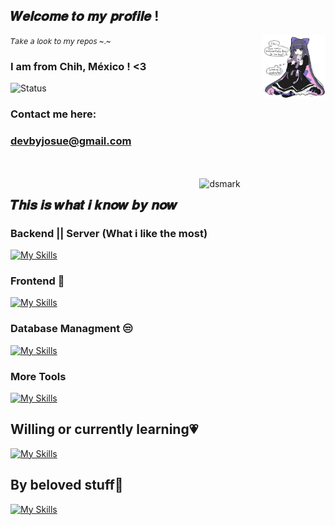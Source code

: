 <aside align="left">

<h1>𝑾𝒆𝒍𝒄𝒐𝒎𝒆 𝒕𝒐 𝒎𝒚 𝒑𝒓𝒐𝒇𝒊𝒍𝒆 !</h1>
<small>𝘛𝘢𝘬𝘦 𝘢 𝘭𝘰𝘰𝘬 𝘵𝘰 𝘮𝘺 𝘳𝘦𝘱𝘰𝘴 ~.~</small>
<img align="right" style="width: 20%;height: 20%;" src="./images/finalnoBg.png">

### I am from Chih, México ! <3 
![Status](https://img.shields.io/static/v1?label=Status&message=InProgress&color=Green)
### Contact me here:
### devbyjosue@gmail.com
</aside>
<br>
<br>
<img alt="dsmark" align="right"  height="40%" width="40%" src="https://c.tenor.com/NzrqQHFBVz8AAAAj/kitty-transparent.gif">
<aside align="left">

  
<h1> 𝑻𝒉𝒊𝒔 𝒊𝒔 𝒘𝒉𝒂𝒕 𝒊 𝒌𝒏𝒐𝒘 𝒃𝒚 𝒏𝒐𝒘 </h1>

### Backend || Server (What i like the most)
[![My Skills](https://skills.thijs.gg/icons?i=nodejs,express,py,linux,ts,cs,django,fastapi,flask)](https://skills.thijs.gg)

### Frontend 🚨
[![My Skills](https://skills.thijs.gg/icons?i=js,html,css,react,tailwind,vue)](https://skills.thijs.gg)

### Database Managment 😒
[![My Skills](https://skills.thijs.gg/icons?i=mysql,mongo)](https://skills.thijs.gg)

### More Tools 
[![My Skills](https://skills.thijs.gg/icons?i=raspberrypi,linux,discord,ps,postman,vscode,git,github)](https://skills.thijs.gg)

<h1>Willing or currently learning💗</h1>

[![My Skills](https://skills.thijs.gg/icons?i=aws,azure,cpp,dotnet,firebase,go,rust,godot,laravel,latex,nextjs,nuxtjs,pytorch,sass,c,dart,flutter,arduino,androidstudio,figma,java,kotlin,php,postgres,unity,sqlite3)](https://skills.thijs.gg)

<h1> By beloved stuff💖 </h1>

[![My Skills](https://skills.thijs.gg/icons?i=py,latex,julia,mongodb,fastapi,js,react,vite,tailwind,raspberrypi,docker)](https://skills.thijs.gg)


  
</aside>
